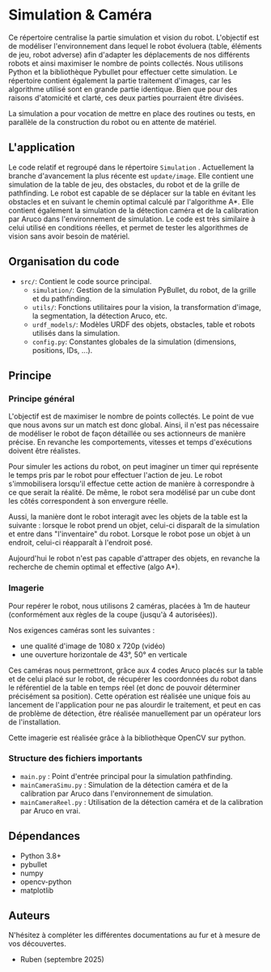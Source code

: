 # Simulation & Caméra

Ce répertoire centralise la partie simulation et vision du robot. L'objectif est de modéliser l'environnement dans lequel le robot évoluera (table, éléments de jeu, robot adverse) afin d'adapter les déplacements de nos différents robots et ainsi maximiser le nombre de points collectés. Nous utilisons Python et la bibliothèque Pybullet pour effectuer cette simulation.
Le répertoire contient également la partie traitement d'images, car les algorithme utilisé sont en grande partie identique. Bien que pour des raisons d'atomicité et clarté, ces deux parties pourraient être divisées.

La simulation a pour vocation de mettre en place des routines ou tests, en parallèle de la construction du robot ou en attente de matériel.

## L'application

Le code relatif et regroupé dans le répertoire `Simulation` .
Actuellement la branche d'avancement la plus récente est `update/image`.
Elle contient une simulation de la table de jeu, des obstacles, du robot et de la grille de pathfinding. Le robot est capable de se déplacer sur la table en évitant les obstacles et en suivant le chemin optimal calculé par l'algorithme A*.
Elle contient également la simulation de la détection caméra et de la calibration par Aruco dans l'environnement de simulation. Le code est très similaire à celui utilisé en conditions réelles, et permet de tester les algorithmes de vision sans avoir besoin de matériel.

## Organisation du code

- `src/`: Contient le code source principal.
  - `simulation/`: Gestion de la simulation PyBullet, du robot, de la grille et du pathfinding.
  - `utils/`: Fonctions utilitaires pour la vision, la transformation d'image, la segmentation, la détection Aruco, etc.
  - `urdf_models/`: Modèles URDF des objets, obstacles, table et robots utilisés dans la simulation.
  - `config.py`: Constantes globales de la simulation (dimensions, positions, IDs, ...).


## Principe

### Principe général

L'objectif est de maximiser le nombre de points collectés. Le point de vue que nous avons sur un match est donc global. Ainsi, il n'est pas nécessaire de modéliser le robot de façon détaillée ou ses actionneurs de manière précise. En revanche les comportements, vitesses et temps d'exécutions doivent être réalistes.

Pour simuler les actions du robot, on peut imaginer un timer qui représente le temps pris par le robot pour effectuer l'action de jeu. Le robot s'immobilisera lorsqu'il effectue cette action de manière à correspondre à ce que serait la réalité. De même, le robot sera modélisé par un cube dont les côtés correspondent à son envergure réelle.

Aussi, la manière dont le robot interagit avec les objets de la table est la suivante : lorsque le robot prend un objet, celui-ci disparaît de la simulation et entre dans "l'inventaire" du robot. Lorsque le robot pose un objet à un endroit, celui-ci réapparaît à l'endroit posé.

Aujourd'hui le robot n'est pas capable d'attraper des objets, en revanche la recherche de chemin optimal et effective (algo A*).

### Imagerie

Pour repérer le robot, nous utilisons 2 caméras, placées à 1m de hauteur (conformément aux règles de la coupe (jusqu'à 4 autorisées)). 

Nos exigences caméras sont les suivantes :
- une qualité d'image de 1080 x 720p (vidéo)
- une ouverture horizontale de 43°, 50° en verticale

Ces caméras nous permettront, grâce aux 4 codes Aruco placés sur la table et de celui placé sur le robot, de récupérer les coordonnées du robot dans le référentiel de la table en temps réel (et donc de pouvoir déterminer précisément sa position). Cette opération est réalisée une unique fois au lancement de l'application pour ne pas alourdir le traitement, et peut en cas de problème de détection, être réalisée manuellement par un opérateur lors de l'installation.

Cette imagerie est réalisée grâce à la bibliothèque OpenCV sur python.

### Structure des fichiers importants

- `main.py` : Point d'entrée principal pour la simulation pathfinding.
- `mainCameraSimu.py` : Simulation de la détection caméra et de la calibration par Aruco dans l'environnement de simulation.
- `mainCameraReel.py` : Utilisation de la détection caméra et de la calibration par Aruco en vrai.

## Dépendances

- Python 3.8+
- pybullet
- numpy
- opencv-python
- matplotlib

## Auteurs

N'hésitez à compléter les différentes documentations au fur et à mesure de vos découvertes.

- Ruben (septembre 2025)
